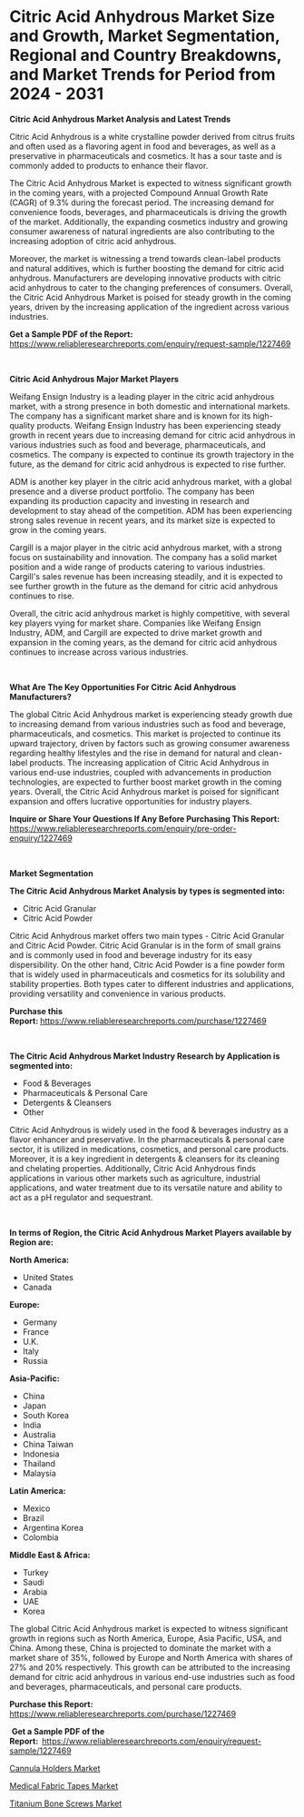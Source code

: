 <p><h1>Citric Acid Anhydrous Market Size and Growth, Market Segmentation, Regional and Country Breakdowns, and Market Trends for Period from 2024 -  2031</h1></p><p><strong>Citric Acid Anhydrous Market Analysis and Latest Trends</strong></p>
<p><p>Citric Acid Anhydrous is a white crystalline powder derived from citrus fruits and often used as a flavoring agent in food and beverages, as well as a preservative in pharmaceuticals and cosmetics. It has a sour taste and is commonly added to products to enhance their flavor.</p><p>The Citric Acid Anhydrous Market is expected to witness significant growth in the coming years, with a projected Compound Annual Growth Rate (CAGR) of 9.3% during the forecast period. The increasing demand for convenience foods, beverages, and pharmaceuticals is driving the growth of the market. Additionally, the expanding cosmetics industry and growing consumer awareness of natural ingredients are also contributing to the increasing adoption of citric acid anhydrous.</p><p>Moreover, the market is witnessing a trend towards clean-label products and natural additives, which is further boosting the demand for citric acid anhydrous. Manufacturers are developing innovative products with citric acid anhydrous to cater to the changing preferences of consumers. Overall, the Citric Acid Anhydrous Market is poised for steady growth in the coming years, driven by the increasing application of the ingredient across various industries.</p></p>
<p><strong>Get a Sample PDF of the Report:&nbsp;</strong> <a href="https://www.reliableresearchreports.com/enquiry/request-sample/1227469">https://www.reliableresearchreports.com/enquiry/request-sample/1227469</a></p>
<p>&nbsp;</p>
<p><strong>Citric Acid Anhydrous Major Market Players</strong></p>
<p><p>Weifang Ensign Industry is a leading player in the citric acid anhydrous market, with a strong presence in both domestic and international markets. The company has a significant market share and is known for its high-quality products. Weifang Ensign Industry has been experiencing steady growth in recent years due to increasing demand for citric acid anhydrous in various industries such as food and beverage, pharmaceuticals, and cosmetics. The company is expected to continue its growth trajectory in the future, as the demand for citric acid anhydrous is expected to rise further.</p><p>ADM is another key player in the citric acid anhydrous market, with a global presence and a diverse product portfolio. The company has been expanding its production capacity and investing in research and development to stay ahead of the competition. ADM has been experiencing strong sales revenue in recent years, and its market size is expected to grow in the coming years.</p><p>Cargill is a major player in the citric acid anhydrous market, with a strong focus on sustainability and innovation. The company has a solid market position and a wide range of products catering to various industries. Cargill's sales revenue has been increasing steadily, and it is expected to see further growth in the future as the demand for citric acid anhydrous continues to rise.</p><p>Overall, the citric acid anhydrous market is highly competitive, with several key players vying for market share. Companies like Weifang Ensign Industry, ADM, and Cargill are expected to drive market growth and expansion in the coming years, as the demand for citric acid anhydrous continues to increase across various industries.</p></p>
<p>&nbsp;</p>
<p><strong>What Are The Key Opportunities For Citric Acid Anhydrous Manufacturers?</strong></p>
<p><p>The global Citric Acid Anhydrous market is experiencing steady growth due to increasing demand from various industries such as food and beverage, pharmaceuticals, and cosmetics. This market is projected to continue its upward trajectory, driven by factors such as growing consumer awareness regarding healthy lifestyles and the rise in demand for natural and clean-label products. The increasing application of Citric Acid Anhydrous in various end-use industries, coupled with advancements in production technologies, are expected to further boost market growth in the coming years. Overall, the Citric Acid Anhydrous market is poised for significant expansion and offers lucrative opportunities for industry players.</p></p>
<p><strong>Inquire or Share Your Questions If Any Before Purchasing This Report:</strong> <a href="https://www.reliableresearchreports.com/enquiry/pre-order-enquiry/1227469">https://www.reliableresearchreports.com/enquiry/pre-order-enquiry/1227469</a></p>
<p>&nbsp;</p>
<p><strong>Market Segmentation</strong></p>
<p><strong>The Citric Acid Anhydrous Market Analysis by types is segmented into:</strong></p>
<p><ul><li>Citric Acid Granular</li><li>Citric Acid Powder</li></ul></p>
<p><p>Citric Acid Anhydrous market offers two main types - Citric Acid Granular and Citric Acid Powder. Citric Acid Granular is in the form of small grains and is commonly used in food and beverage industry for its easy dispersibility. On the other hand, Citric Acid Powder is a fine powder form that is widely used in pharmaceuticals and cosmetics for its solubility and stability properties. Both types cater to different industries and applications, providing versatility and convenience in various products.</p></p>
<p><strong>Purchase this Report:&nbsp;</strong><a href="https://www.reliableresearchreports.com/purchase/1227469">https://www.reliableresearchreports.com/purchase/1227469</a></p>
<p>&nbsp;</p>
<p><strong>The Citric Acid Anhydrous Market Industry Research by Application is segmented into:</strong></p>
<p><ul><li>Food & Beverages</li><li>Pharmaceuticals & Personal Care</li><li>Detergents & Cleansers</li><li>Other</li></ul></p>
<p><p>Citric Acid Anhydrous is widely used in the food & beverages industry as a flavor enhancer and preservative. In the pharmaceuticals & personal care sector, it is utilized in medications, cosmetics, and personal care products. Moreover, it is a key ingredient in detergents & cleansers for its cleaning and chelating properties. Additionally, Citric Acid Anhydrous finds applications in various other markets such as agriculture, industrial applications, and water treatment due to its versatile nature and ability to act as a pH regulator and sequestrant.</p></p>
<p>&nbsp;</p>
<p><strong>In terms of Region, the Citric Acid Anhydrous Market Players available by Region are:</strong></p>
<p>
    <p> <strong> North America: </strong>
        <ul>
            <li>United States</li>
            <li>Canada</li>
        </ul>
        </p> 
    <p> <strong> Europe: </strong>
        <ul>
            <li>Germany</li>
            <li>France</li>
            <li>U.K.</li>
            <li>Italy</li>
            <li>Russia</li>
        </ul>
        </p> 
    <p> <strong> Asia-Pacific: </strong>
        <ul>
            <li>China</li>
            <li>Japan</li>
            <li>South Korea</li>
            <li>India</li>
            <li>Australia</li>
            <li>China Taiwan</li>
            <li>Indonesia</li>
            <li>Thailand</li>
            <li>Malaysia</li>
        </ul>
        </p> 
    <p> <strong> Latin America: </strong>
        <ul>
            <li>Mexico</li>
            <li>Brazil</li>
            <li>Argentina Korea</li>
            <li>Colombia</li>
        </ul>
        </p> 
    <p> <strong> Middle East & Africa: </strong>
        <ul>
            <li>Turkey</li>
            <li>Saudi</li>
            <li>Arabia</li>
            <li>UAE</li>
            <li>Korea</li>
        </ul>
    </p>
    </p>
<p><p>The global Citric Acid Anhydrous market is expected to witness significant growth in regions such as North America, Europe, Asia Pacific, USA, and China. Among these, China is projected to dominate the market with a market share of 35%, followed by Europe and North America with shares of 27% and 20% respectively. This growth can be attributed to the increasing demand for citric acid anhydrous in various end-use industries such as food and beverages, pharmaceuticals, and personal care products.</p></p>
<p><strong>Purchase this Report: </strong><a href="https://www.reliableresearchreports.com/purchase/1227469">https://www.reliableresearchreports.com/purchase/1227469</a></p>
<p>&nbsp;<strong>Get a Sample PDF of the Report:&nbsp;&nbsp;</strong><a href="https://www.reliableresearchreports.com/enquiry/request-sample/1227469">https://www.reliableresearchreports.com/enquiry/request-sample/1227469</a></p>
<p><strong></strong></p>
<p><p><a href="https://view.publitas.com/reportprime-1/cannula-holders-market-size-and-growth-market-segmentation-regional-and-country-breakdowns-and-market-trends-for-period-from-2023-2030/">Cannula Holders Market</a></p><p><a href="https://view.publitas.com/reportprime-1/insights-into-medical-fabric-tapes-market-size-analysing-market-share-trends-and-growth-from-2023-to-2030/">Medical Fabric Tapes Market</a></p><p><a href="https://view.publitas.com/reportprime-1/titanium-bone-screws-market-centers-on-aspects-such-as-market-growth-market-share-market-opportunity-and-projected-forecasts-spanning-from-2023-to-2030/">Titanium Bone Screws Market</a></p></p>